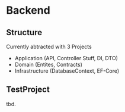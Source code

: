 # Backend

## Structure

Currently abtracted with 3 Projects
- Application  (API, Controller Stuff, DI, DTO)
- Domain (Entites, Contracts)
- Infrastructure (DatabaseContext, EF-Core)


## TestProject

tbd.